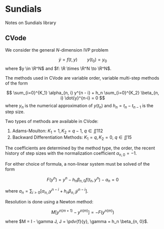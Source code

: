 # Sundials

Notes on Sundials library

## CVode

We consider the general $N$-dimension IVP problem

$$
    \dot{y} = f(t, y) \qquad y(t_0) = y_0
$$
where $y \in \R^N$ and $f: \R \times \R^N \to \R^N$.

The methods used in CVode are variable order, variable multi-step methods of the form

$$
    \sum_{i=0}^{K_1} \alpha_{n, i} y^{n - i} + h_n \sum_{i=0}^{K_2} \beta_{n, i} \dot{y}^{n-i} = 0
$$
where $y_n$ is the numerical approximation of $y(t_n)$ and $h_n = t_n - t_{n-1}$ is the step size.

Two types of methods are available in CVode:

1. Adams-Moulton: $K_1 = 1, K_2 = q - 1, \: q \in \iint{1}{12}$
2. Backward Differentiation Methods: $K_1 = q, K_2 = 0, \: q \in \iint{1}{5}$

The coefficients are determined by the method type, the order, the recent history of step sizes with the normalization coefficient $\alpha_{n, 0} = - 1$.

For either choice of formula, a non-linear system must be solved of the form

$$
    F(y^n) = y^n - h_n \beta_{n, 0} f(t_n, y^n) - a_n = 0
$$

where $a_n = \sum_{i>0} [\alpha_{n, i} y^{n - i} + h_n \beta_{n, i} \dot{y}^{n-i}]$.

Resolution is done using a Newton method:

$$
    M[y^{n(m + 1)} - y^{n(m)}] = -F(y^{n(m)})
$$

where $M = I - \gamma J, J = \pdv{f}{y}, \gamma = h_n \beta_{n, 0}$.